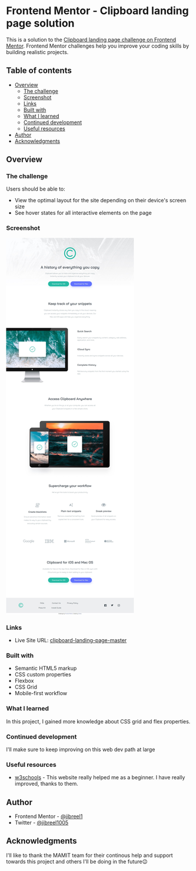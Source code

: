 # Frontend Mentor - Clipboard landing page solution

This is a solution to the [Clipboard landing page challenge on Frontend Mentor](https://www.frontendmentor.io/challenges/clipboard-landing-page-5cc9bccd6c4c91111378ecb9). Frontend Mentor challenges help you improve your coding skills by building realistic projects. 

## Table of contents

- [Overview](#overview)
  - [The challenge](#the-challenge)
  - [Screenshot](#screenshot)
  - [Links](#links)
  - [Built with](#built-with)
  - [What I learned](#what-i-learned)
  - [Continued development](#continued-development)
  - [Useful resources](#useful-resources)
- [Author](#author)
- [Acknowledgments](#acknowledgments)


## Overview

### The challenge

Users should be able to:

- View the optimal layout for the site depending on their device's screen size
- See hover states for all interactive elements on the page

### Screenshot

![My Screenshot](./designdesktop.jpg)


### Links

- Live Site URL: [clipboard-landing-page-master](https://clipboard-landing-page-master.netlify.app)

### Built with

- Semantic HTML5 markup
- CSS custom properties
- Flexbox
- CSS Grid
- Mobile-first workflow


### What I learned

In this project, I gained more knowledge about CSS grid and flex properties. 

### Continued development

I'll make sure to keep improving on this web dev path at large

### Useful resources

- [w3schools](https://www.w3schools.com) - This website really helped me as a beginner. I have really improved, thanks to them.

## Author

-  Frontend Mentor - [@jibreel1](https://www.frontendmentor.io/profile/jibreel1)
-  Twitter - [@jibreel1005](https://www.twitter.com/jibreel1005)

## Acknowledgments

I'll like to thank the MAMIT team for their continous help and support towards this project and others I'll be doing in the future😉
